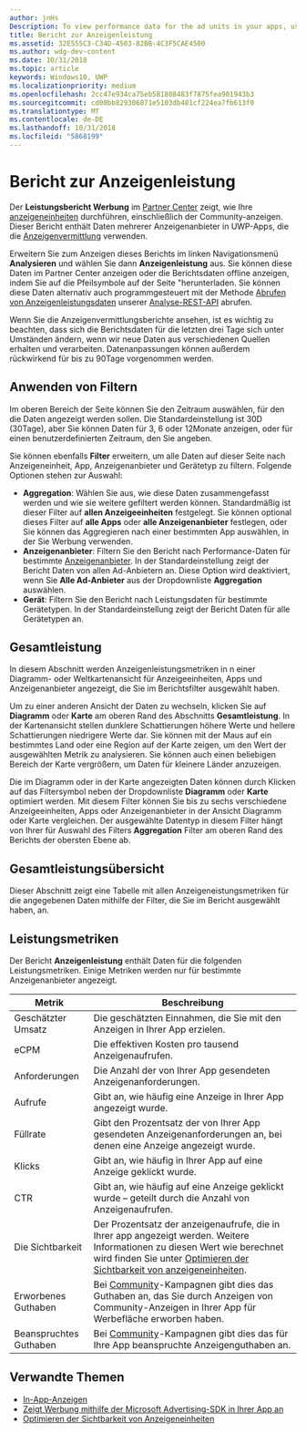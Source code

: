 ```yaml
---
author: jnHs
Description: To view performance data for the ad units in your apps, use the advertising performance report in Partner Center.
title: Bericht zur Anzeigenleistung
ms.assetid: 32E555C3-C34D-4503-82BB-4C3F5CAE4500
ms.author: wdg-dev-content
ms.date: 10/31/2018
ms.topic: article
keywords: Windows10, UWP
ms.localizationpriority: medium
ms.openlocfilehash: 2cc47e934ca75eb581808483f7875fea901943b3
ms.sourcegitcommit: cd00bb829306871e5103db481cf224ea7fb613f0
ms.translationtype: MT
ms.contentlocale: de-DE
ms.lasthandoff: 10/31/2018
ms.locfileid: "5868199"
---
```

# <a name="advertising-performance-report"></a>Bericht zur Anzeigenleistung


Der **Leistungsbericht Werbung** im [Partner Center](https://partner.microsoft.com/dashboard) zeigt, wie Ihre [anzeigeneinheiten](in-app-ads.md) durchführen, einschließlich der Community-anzeigen. Dieser Bericht enthält Daten mehrerer Anzeigenanbieter in UWP-Apps, die die [Anzeigenvermittlung](in-app-ads.md#mediation) verwenden.

Erweitern Sie zum Anzeigen dieses Berichts im linken Navigationsmenü **Analysieren** und wählen Sie dann **Anzeigenleistung** aus. Sie können diese Daten im Partner Center anzeigen oder die Berichtsdaten offline anzeigen, indem Sie auf die Pfeilsymbole auf der Seite "herunterladen. Sie können diese Daten alternativ auch programmgesteuert mit der Methode [Abrufen von Anzeigenleistungsdaten](../monetize/get-ad-performance-data.md) unserer [Analyse-REST-API](../monetize/access-analytics-data-using-windows-store-services.md) abrufen.

Wenn Sie die Anzeigenvermittlungsberichte ansehen, ist es wichtig zu beachten, dass sich die Berichtsdaten für die letzten drei Tage sich unter Umständen ändern, wenn wir neue Daten aus verschiedenen Quellen erhalten und verarbeiten. Datenanpassungen können außerdem rückwirkend für bis zu 90Tage vorgenommen werden.

## <a name="apply-filters"></a>Anwenden von Filtern

Im oberen Bereich der Seite können Sie den Zeitraum auswählen, für den die Daten angezeigt werden sollen. Die Standardeinstellung ist 30D (30Tage), aber Sie können Daten für 3, 6 oder 12Monate anzeigen, oder für einen benutzerdefinierten Zeitraum, den Sie angeben.

Sie können ebenfalls **Filter** erweitern, um alle Daten auf dieser Seite nach Anzeigeneinheit, App, Anzeigenanbieter und Gerätetyp zu filtern. Folgende Optionen stehen zur Auswahl:

* **Aggregation**: Wählen Sie aus, wie diese Daten zusammengefasst werden und wie sie weitere gefiltert werden können. Standardmäßig ist dieser Filter auf **allen Anzeigeeinheiten** festgelegt. Sie können optional dieses Filter auf **alle Apps** oder **alle Anzeigenanbieter** festlegen, oder Sie können das Aggregieren nach einer bestimmten App auswählen, in der Sie Werbung verwenden.
* **Anzeigenanbieter**: Filtern Sie den Bericht nach Performance-Daten für bestimmte [Anzeigenanbieter](in-app-ads.md#paid-networks). In der Standardeinstellung zeigt der Bericht Daten von allen Ad-Anbietern an. Diese Option wird deaktiviert, wenn Sie **Alle Ad-Anbieter** aus der Dropdownliste **Aggregation** auswählen.
* **Gerät**: Filtern Sie den Bericht nach Leistungsdaten für bestimmte Gerätetypen. In der Standardeinstellung zeigt der Bericht Daten für alle Gerätetypen an.

## <a name="overall-performance"></a>Gesamtleistung

In diesem Abschnitt werden Anzeigenleistungsmetriken in n einer Diagramm- oder Weltkartenansicht für Anzeigeeinheiten, Apps und Anzeigenanbieter angezeigt, die Sie im Berichtsfilter ausgewählt haben.

Um zu einer anderen Ansicht der Daten zu wechseln, klicken Sie auf **Diagramm** oder **Karte** am oberen Rand des Abschnitts **Gesamtleistung**. In der Kartenansicht stellen dunklere Schattierungen höhere Werte und hellere Schattierungen niedrigere Werte dar. Sie können mit der Maus auf ein bestimmtes Land oder eine Region auf der Karte zeigen, um den Wert der ausgewählten Metrik zu analysieren. Sie können auch einen beliebigen Bereich der Karte vergrößern, um Daten für kleinere Länder anzuzeigen.

Die im Diagramm oder in der Karte angezeigten Daten können durch Klicken auf das Filtersymbol neben der Dropdownliste **Diagramm** oder **Karte** optimiert werden. Mit diesem Filter können Sie bis zu sechs verschiedene Anzeigeeinheiten, Apps oder Anzeigenanbieter in der Ansicht Diagramm oder Karte vergleichen. Der ausgewählte Datentyp in diesem Filter hängt von Ihrer für Auswahl des Filters **Aggregation** Filter am oberen Rand des Berichts der obersten Ebene ab.


## <a name="overall-performance-breakdown"></a>Gesamtleistungsübersicht

Dieser Abschnitt zeigt eine Tabelle mit allen Anzeigeneistungsmetriken für die angegebenen Daten mithilfe der Filter, die Sie im Bericht ausgewählt haben, an.

## <a name="performance-metrics"></a>Leistungsmetriken

Der Bericht **Anzeigenleistung** enthält Daten für die folgenden Leistungsmetriken. Einige Metriken werden nur für bestimmte Anzeigenanbieter angezeigt.

|  Metrik  |  Beschreibung  |
|----------|---------------|
| Geschätzter Umsatz  |  Die geschätzten Einnahmen, die Sie mit den Anzeigen in Ihrer App erzielen. |
| eCPM  |  Die effektiven Kosten pro tausend Anzeigenaufrufen. |
| Anforderungen  | Die Anzahl der von Ihrer App gesendeten Anzeigenanforderungen.  |
| Aufrufe  | Gibt an, wie häufig eine Anzeige in Ihrer App angezeigt wurde.  |
| Füllrate  | Gibt den Prozentsatz der von Ihrer App gesendeten Anzeigenanforderungen an, bei denen eine Anzeige angezeigt wurde.  |
| Klicks  |  Gibt an, wie häufig in Ihrer App auf eine Anzeige geklickt wurde. |
| CTR  |  Gibt an, wie häufig auf eine Anzeige geklickt wurde – geteilt durch die Anzahl von Anzeigenaufrufen. |
| Die Sichtbarkeit | Der Prozentsatz der anzeigenaufrufe, die in Ihrer app angezeigt werden. Weitere Informationen zu diesen Wert wie berechnet wird finden Sie unter [Optimieren der Sichtbarkeit von anzeigeneinheiten](../monetize/optimize-ad-unit-viewability.md). |
| Erworbenes Guthaben  | Bei [Community](https://docs.microsoft.com/windows/uwp/publish/about-community-ads)-Kampagnen gibt dies das Guthaben an, das Sie durch Anzeigen von Community-Anzeigen in Ihrer App für Werbefläche erworben haben.  |
| Beanspruchtes Guthaben  | Bei [Community](https://docs.microsoft.com/windows/uwp/publish/about-community-ads)-Kampagnen gibt dies das für Ihre App beanspruchte Anzeigenguthaben an.  |

## <a name="related-topics"></a>Verwandte Themen

* [In-App-Anzeigen](in-app-ads.md)
* [Zeigt Werbung mithilfe der Microsoft Advertising-SDK in Ihrer App an](../monetize/display-ads-in-your-app.md)
* [Optimieren der Sichtbarkeit von Anzeigeneinheiten](../monetize/optimize-ad-unit-viewability.md)


 
